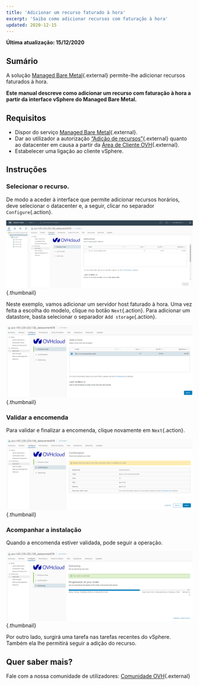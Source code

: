 ```yaml
---
title: 'Adicionar um recurso faturado à hora'
excerpt: 'Saiba como adicionar recursos com faturação à hora'
updated: 2020-12-15
---
```


**Última atualização: 15/12/2020**

## Sumário

A solução [Managed Bare Metal](https://www.ovhcloud.com/pt/managed-bare-metal/){.external} permite-lhe adicionar recursos faturados à hora.

**Este manual descreve como adicionar um recurso com faturação à hora a partir da interface vSphere do Managed Bare Metal.**

## Requisitos

* Dispor do serviço [Managed Bare Metal](https://www.ovhcloud.com/pt/managed-bare-metal/){.external}.
* Dar ao utilizador a autorização [“Adição de recursos”](/pages/cloud/managed-bare-metal/change-user-rights){.external} quanto ao datacenter em causa a partir da [Área de Cliente OVH](https://www.ovh.com/auth/?action=gotomanager&from=https://www.ovh.pt/&ovhSubsidiary=pt){.external}.
* Estabelecer uma ligação ao cliente vSphere.

## Instruções

### Selecionar o recurso.

De modo a aceder à interface que permite adicionar recursos horários, deve selecionar o datacenter e, a seguir, clicar no separador `Configure`{.action}.

![Adicionar host](images/addhost_ess_01.png){.thumbnail}

Neste exemplo, vamos adicionar um servidor host faturado à hora. Uma vez feita a escolha do modelo, clique no botão `Next`{.action}. Para adicionar um datastore, basta selecionar o separador `Add storage`{.action}.

![Adicionar host](images/addhost_ess_02.png){.thumbnail}

### Validar a encomenda

Para validar e finalizar a encomenda, clique novamente em `Next`{.action}.

![Validar encomenda](images/addhost_ess_03.png){.thumbnail}

### Acompanhar a instalação

Quando a encomenda estiver validada, pode seguir a operação.

![instalação](images/addhost_ess_04.png){.thumbnail}

Por outro lado, surgirá uma tarefa nas tarefas recentes do vSphere. Também ela lhe permitirá seguir a adição do recurso.


## Quer saber mais?

Fale com a nossa comunidade de utilizadores: [Comunidade OVH](https://community.ovh.com/en/){.external}
